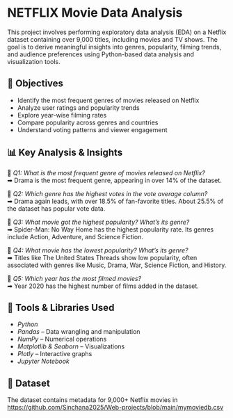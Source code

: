 # NETFLIX Movie Data Analysis 

This project involves performing exploratory data analysis (EDA) on a Netflix dataset containing over 9,000 titles, including movies and TV shows. The goal is to derive meaningful insights into genres, popularity, filming trends, and audience preferences using Python-based data analysis and visualization tools.

## 📌 Objectives

- Identify the most frequent genres of movies released on Netflix
- Analyze user ratings and popularity trends
- Explore year-wise filming rates
- Compare popularity across genres and countries
- Understand voting patterns and viewer engagement

## 📊 Key Analysis & Insights

📌 *Q1: What is the most frequent genre of movies released on Netflix?*  
➡ Drama is the most frequent genre, appearing in over 14% of the dataset.

📌 *Q2: Which genre has the highest votes in the vote average column?*  
➡ Drama again leads, with over 18.5% of fan-favorite titles. About 25.5% of the dataset has popular vote data.

📌 *Q3: What movie got the highest popularity? What’s its genre?*  
➡ Spider-Man: No Way Home has the highest popularity rate. Its genres include Action, Adventure, and Science Fiction.

📌 *Q4: What movie has the lowest popularity? What’s its genre?*  
➡ Titles like The United States Threads show low popularity, often associated with genres like Music, Drama, War, Science Fiction, and History.

📌 *Q5: Which year has the most filmed movies?*  
➡ Year 2020 has the highest number of films added in the dataset.

## 🧰 Tools & Libraries Used

- *Python*
- *Pandas* – Data wrangling and manipulation
- *NumPy* – Numerical operations
- *Matplotlib & Seaborn* – Visualizations
- *Plotly* – Interactive graphs
- *Jupyter Notebook*

## 📁 Dataset

The dataset contains metadata for 9,000+ Netflix movies in https://github.com/Sinchana2025/Web-projects/blob/main/mymoviedb.csv 

